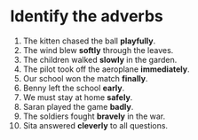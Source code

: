# Identify the adverbs 

1. The kitten chased the ball **playfully**.
2. The wind blew **softly** through the leaves.
3. The children walked **slowly** in the garden.
4. The pilot took off the aeroplane **immediately**.
5. Our school won the match **finally**.
6. Benny left the school **early**.
7. We must stay at home **safely**.
8. Saran played the game **badly**.
9. The soldiers fought **bravely** in the war.
10. Sita answered **cleverly** to all questions.
